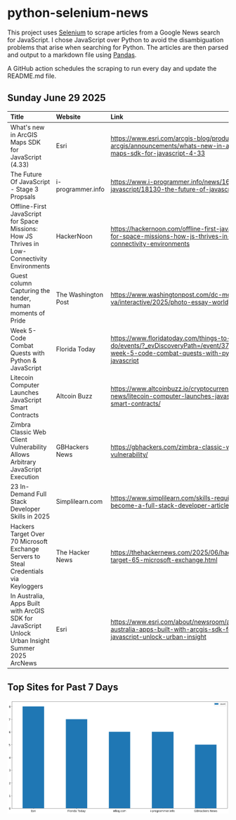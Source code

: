 # python-selenium-news

This project uses [Selenium](https://www.seleniumhq.org/) to scrape articles from a Google News search for JavaScript.
I chose JavaScript over Python to avoid the disambiguation problems that arise when searching for Python.
The articles are then parsed and output to a markdown file using [Pandas](https://pandas.pydata.org/).

A GitHub action schedules the scraping to run every day and update the README.md file.

## Sunday June 29 2025


| Title                                                                                              | Website             | Link                                                                                                                                 |
|:---------------------------------------------------------------------------------------------------|:--------------------|:-------------------------------------------------------------------------------------------------------------------------------------|
| What's new in ArcGIS Maps SDK for JavaScript (4.33)                                                | Esri                | https://www.esri.com/arcgis-blog/products/js-api-arcgis/announcements/whats-new-in-arcgis-maps-sdk-for-javascript-4-33               |
| The Future Of JavaScript - Stage 3 Propsals                                                        | i-programmer.info   | https://www.i-programmer.info/news/167-javascript/18130-the-future-of-javascript.html                                                |
| Offline-First JavaScript for Space Missions: How JS Thrives in Low-Connectivity Environments       | HackerNoon          | https://hackernoon.com/offline-first-javascript-for-space-missions-how-js-thrives-in-low-connectivity-environments                   |
| Guest column  Capturing the tender, human moments of Pride                                         | The Washington Post | https://www.washingtonpost.com/dc-md-va/interactive/2025/photo-essay-worldpride-dc/                                                  |
| Week 5- Code Combat Quests with Python & JavaScript                                                | Florida Today       | https://www.floridatoday.com/things-to-do/events/?_evDiscoveryPath=/event/37501025a-week-5-code-combat-quests-with-python-javascript |
| Litecoin Computer Launches JavaScript Smart Contracts                                              | Altcoin Buzz        | https://www.altcoinbuzz.io/cryptocurrency-news/litecoin-computer-launches-javascript-smart-contracts/                                |
| Zimbra Classic Web Client Vulnerability Allows Arbitrary JavaScript Execution                      | GBHackers News      | https://gbhackers.com/zimbra-classic-web-client-vulnerability/                                                                       |
| 23 In-Demand Full Stack Developer Skills in 2025                                                   | Simplilearn.com     | https://www.simplilearn.com/skills-required-to-become-a-full-stack-developer-article                                                 |
| Hackers Target Over 70 Microsoft Exchange Servers to Steal Credentials via Keyloggers              | The Hacker News     | https://thehackernews.com/2025/06/hackers-target-65-microsoft-exchange.html                                                          |
| In Australia, Apps Built with ArcGIS SDK for JavaScript Unlock Urban Insight  Summer 2025  ArcNews | Esri                | https://www.esri.com/about/newsroom/arcnews/in-australia-apps-built-with-arcgis-sdk-for-javascript-unlock-urban-insight              |
## Top Sites for Past 7 Days

![Graph of Top Sites](https://raw.githubusercontent.com/dan-mba/python-selenium-news/main/last-week.png)
